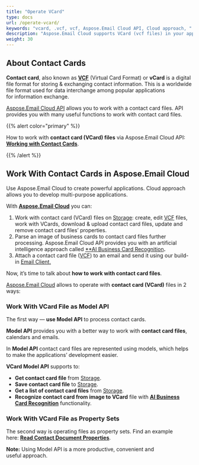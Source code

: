 ```yaml
---
title: "Operate VCard"
type: docs
url: /operate-vcard/
keywords: "vcard, .vcf, vcf, Aspose.Email Cloud API, Cloud approach, "
description: "Aspose.Email Cloud supports VCard (vcf files) in your applications. Change VCard format, import vcf to outlook, parse business card to VCard, work with vcf contacts."
weight: 30
---
```


## **About Contact Cards**
**Contact card**, also known as [**VCF**](https://wiki.fileformat.com/email/vcf/) (Virtual Card Format) or **vCard** is a digital file format for storing & exchanging contact information. This is a worldwide file format used for data interchange among popular applications for information exchange.

[Aspose.Email Cloud API](https://products.aspose.cloud/email/family) allows you to work with a contact card files. API provides you with many useful functions to work with contact card files. 

{{% alert color="primary" %}} 

How to work with **contact card (VCard) files** via Aspose.Email Cloud API: [**Working with Contact Cards**](/emailcloud/working-with-contact-cards/).

{{% /alert %}} 


## **Work With Contact Cards in Aspose.Email Cloud**
Use Aspose.Email Cloud to create powerful applications. Cloud approach allows you to develop multi-purpose applications.

With [**Aspose.Email Cloud**](https://products.aspose.cloud/email/family) you can:

1. Work with contact card (VCard) files on [Storage](https://dashboard.aspose.cloud/#/storages): create, edit [VCF](https://wiki.fileformat.com/email/vcf/) files, work with VCards, download & upload contact card files, update and remove contact card files’ properties.
1. Parse an image of business cards to contact card files further processing. Aspose.Email Cloud API provides you with an artificial intelligence approach called [**AI Business Card Recognition](https://wiki.lutsk.dynabic.com/Aspose%20Email/Aspose.Email%20for%20Cloud/Aspose.Email%20for%20Cloud%20-%20Documentation%20improvements/Getting%20started/1.%20Overview/1.%20Key%20features%20/BCR/)**.** 
1. Attach a contact card file ([VCF](https://wiki.fileformat.com/email/vcf/)) to an email and send it using our build-in [Email Client](/emailcloud/email-client/)[.](http://client/)



Now, it’s time to talk about **how to work with contact card files**.

[Aspose.Email Cloud](https://products.aspose.cloud/email/family) allows to operate with **contact card (VCard)** files in 2 ways:
### **Work With VCard File as Model API**
The first way — **use Model API** to process contact cards.

**Model API** provides you with a better way to work with **contact card files**, calendars and emails.

In **Model API** contact card files are represented using models, which helps to make the applications’ development easier.

**VCard Model API** supports to:

- **Get contact card file** from [Storage](https://dashboard.aspose.cloud/#/storages).
- **Save contact card file** to [Storage](https://dashboard.aspose.cloud/#/storages).
- **Get a list of contact card files** from [Storage](https://dashboard.aspose.cloud/#/storages).
- **Recognize contact card from image to VCard** file with [**AI Business Card Recognition**](https://wiki.lutsk.dynabic.com/Aspose%20Email/Aspose.Email%20for%20Cloud/Aspose.Email%20for%20Cloud%20-%20Documentation%20improvements/Getting%20started/1.%20Overview/1.%20Key%20features%20/BCR/) functionality.
### **Work With VCard File as Property Sets**
The second way is operating files as property sets. Find an example here: [**Read Contact Document Properties**](/emailcloud/read-contact-document-properties/).

**Note:** Using Model API is a more productive, convenient and useful approach.
